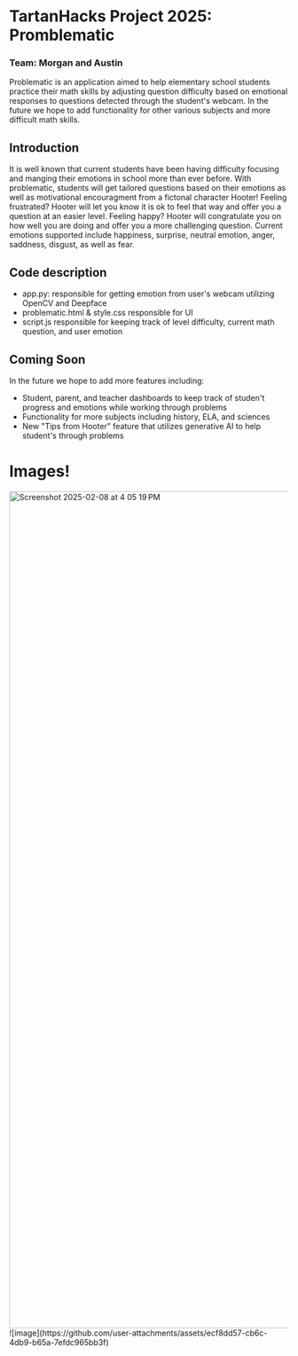 # TartanHacks Project 2025: Promblematic
### Team: Morgan and Austin
Problematic is an application aimed to help elementary school students practice their math skills by adjusting question difficulty based on emotional responses to questions detected through the student's webcam. In the future we hope to add functionality for other various subjects and more difficult math skills.

## Introduction

It is well known that current students have been having difficulty focusing and manging their emotions in school more than ever before. With problematic, students will get tailored questions based on their emotions as well as motivational encouragment from a fictonal character Hooter! Feeling frustrated? Hooter will let you know it is ok to feel that way and offer you a question at an easier level. Feeling happy? Hooter will congratulate you on how well you are doing and offer you a more challenging question. Current emotions supported include happiness, surprise, neutral emotion, anger, saddness, disgust, as well as fear.

## Code description
* app.py: responsible for getting emotion from user's webcam utilizing OpenCV and Deepface
* problematic.html & style.css responsible for UI
* script.js responsible for keeping track of level difficulty, current math question, and user emotion

## Coming Soon
In the future we hope to add more features including:
* Student, parent, and teacher dashboards to keep track of studen't progress and emotions while working through problems
* Functionality for more subjects including history, ELA, and sciences
* New "Tips from Hooter" feature that utilizes generative AI to help student's through problems

# Images!
<img width="1510" alt="Screenshot 2025-02-08 at 4 05 19 PM" src="https://github.com/user-attachments/assets/8ac9a2e5-5c09-4193-ad0c-c330afed26ff" />
![image](https://github.com/user-attachments/assets/ecf8dd57-cb6c-4db9-b65a-7efdc965bb3f)

